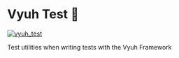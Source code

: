 # Vyuh Test 🧪

[![vyuh_test](https://img.shields.io/pub/v/vyuh_test.svg?label=vyuh_test&logo=dart&color=blue&style=for-the-badge)](https://pub.dev/packages/vyuh_test)

Test utilities when writing tests with the Vyuh Framework
